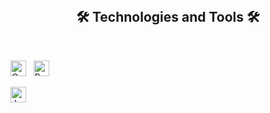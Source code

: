 <br>
<h2 align="center">🛠 Technologies and Tools 🛠</h2>
<br>

<span><img src="https://img.shields.io/badge/Golang-282C34?logo=goland&logoColor=61DAFB" alt="Golang logo" title="Golang" height="25" /></span>
&nbsp;
<span><img src="https://img.shields.io/badge/JavaScript-282C34?logo=python&logoColor=4FC08D" alt="Python logo" title="Python" height="25" /></span>
&nbsp;

<span><img src="https://img.shields.io/badge/JavaScript-282C34?logo=javascript&logoColor=F7DF1E" alt="JavaScript logo" title="JavaScript" height="25" /></span>
&nbsp;
